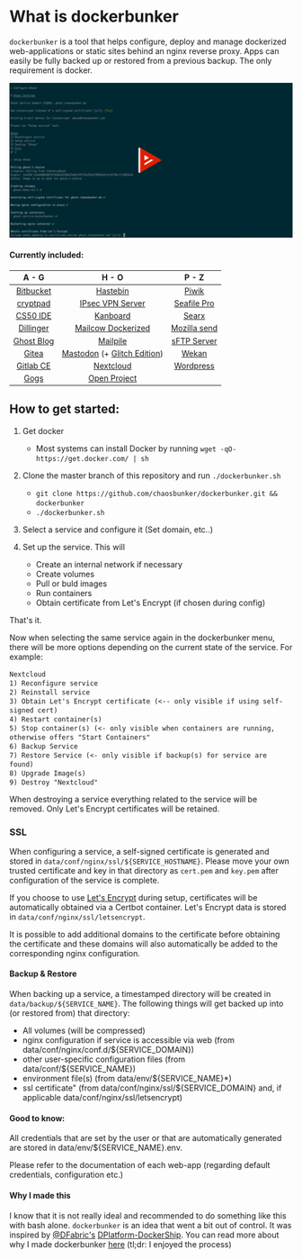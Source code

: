 # What is dockerbunker

`dockerbunker` is a tool that helps configure, deploy and manage dockerized web-applications or static sites behind an nginx reverse proxy. Apps can easily be fully backed up or restored from a previous backup. The only requirement is docker.

[![asciicast](preview.png "dockerbunker asciicast preview")](https://asciinema.org/a/PGkj249ZRCtYKKSmpgqymBWmh)

#### Currently included:

| A - G        | H - O           | P - Z  |
| :-------------: |:-------------:| :-----:|
|[Bitbucket](https://www.atlassian.com/software/bitbucket)|[Hastebin](https://hastebin.com/about.md)|[Piwik](https://github.com/piwik/piwik)|
|[cryptpad](https://cryptpad.fr/)|[IPsec VPN Server](https://github.com/hwdsl2/docker-ipsec-vpn-server)|[Seafile Pro](https://github.com/haiwen/seafile)|
|[CS50 IDE](https://manual.cs50.net/ide/offline)|[Kanboard](https://kanboard.net/)|[Searx](https://github.com/asciimoo/searx.git)|
|[Dillinger](https://dillinger.io/)|[Mailcow Dockerized](https://github.com/mailcow/mailcow-dockerized)| [Mozilla send](https://send.firefox.com/)|
|[Ghost Blog](https://ghost.org/)|[Mailpile](https://www.mailpile.is/)|[sFTP Server](https://github.com/atmoz/sftp)|
|[Gitea](https://gitea.io/en-us/)|[Mastodon](https://github.com/tootsuite/mastodon) (+ [Glitch Edition](https://github.com/glitch-soc/mastodon))|[Wekan](https://wekan.github.io/)|
|[Gitlab CE](https://gitlab.com/)|[Nextcloud](https://github.com/nextcloud/docker)|[Wordpress](https://wordpress.org/)
|[Gogs](https://gogs.io/)|[Open Project](https://www.openproject.org/)

## How to get started:

1. Get docker

    - Most systems can install Docker by running `wget -qO- https://get.docker.com/ | sh`

3. Clone the master branch of this repository and run `./dockerbunker.sh`

    - `git clone https://github.com/chaosbunker/dockerbunker.git && dockerbunker`
	- `./dockerbunker.sh`

4. Select a service and configure it (Set domain, etc..)

5. Set up the service. This will
	- Create an internal network if necessary
	- Create volumes
	- Pull or buld images
	- Run containers
	- Obtain certificate from Let's Encrypt (if chosen during config)

That's it.

Now when selecting the same service again in the dockerbunker menu, there will be more options depending on the current state of the service. For example:
```
Nextcloud
1) Reconfigure service
2) Reinstall service
3) Obtain Let's Encrypt certificate (<-- only visible if using self-signed cert)
4) Restart container(s)
5) Stop container(s) (<- only visible when containers are running, otherwise offers "Start Containers"
6) Backup Service
7) Restore Service (<- only visible if backup(s) for service are found)
8) Upgrade Image(s)
9) Destroy "Nextcloud"
```

When destroying a service everything related to the service will be removed. Only Let's Encrypt certificates will be retained.

### SSL

When configuring a service, a self-signed certificate is generated and stored in `data/conf/nginx/ssl/${SERVICE_HOSTNAME}`. Please move your own trusted certificate and key in that directory as `cert.pem` and `key.pem` after configuration of the service is complete.

If you choose to use [Let's Encrypt](https://letsencrypt.org/) during setup, certificates will be automatically obtained via a Certbot container. Let's Encrypt data is stored in `data/conf/nginx/ssl/letsencrypt`.

It is possible to add additional domains to the certificate before obtaining the certificate and these domains will also automatically be added to the corresponding nginx configuration.

#### Backup & Restore

When backing up a service, a timestamped directory will be created in `data/backup/${SERVICE_NAME}`. The following things will get backed up into (or restored from) that directory: 

- All volumes (will be compressed)
- nginx configuration if service is accessible via web (from data/conf/nginx/conf.d/${SERVICE_DOMAIN})
- other user-specific configuration files (from data/conf/${SERVICE_NAME})
- environment file(s) (from data/env/${SERVICE_NAME}*)
- ssl certificate" (from data/conf/nginx/ssl/${SERVICE_DOMAIN} and, if applicable data/conf/nginx/ssl/letsencrypt)

#### Good to know:
All credentials that are set by the user or that are automatically generated are stored in data/env/${SERVICE_NAME}.env.

Please refer to the documentation of each web-app (regarding default credentials, configuration etc.)

#### Why I made this

I know that it is not really ideal and recommended to do something like this with bash alone. `dockerbunker` is an idea that went a bit out of control. It was inspired by [@DFabric's](https://github.com/DFabric/) [DPlatform-DockerShip](https://github.com/DFabric/DPlatform-DockerShip). You can read more about why I made dockerbunker [here](https://chaosbunker.com/projects/tech/dockerbunker) (tl;dr: I enjoyed the process)
